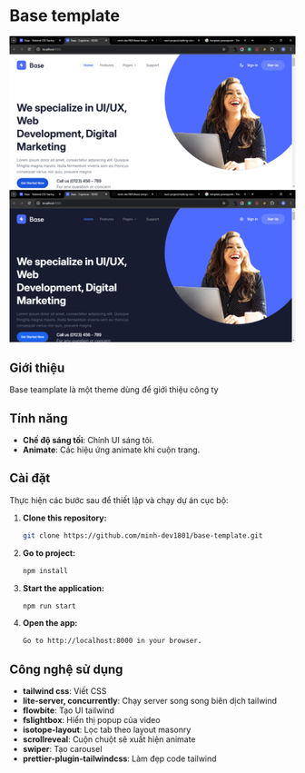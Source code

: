 # Base template

![Demo header](/src/images/demo1.PNG)
![Demo footer](/src/images/demo2.PNG)

## Giới thiệu

Base teamplate là một theme dùng để giới thiệu công ty

## Tính năng

- **Chế độ sáng tối**: Chính UI sáng tôi.
- **Animate**: Các hiệu ứng animate khi cuộn trang.

## Cài đặt

Thực hiện các bước sau để thiết lập và chạy dự án cục bộ:

1. **Clone this repository:**

   ```bash
   git clone https://github.com/minh-dev1801/base-template.git

   ```

2. **Go to project:**

   ```bash
   npm install

   ```

3. **Start the application:**

   ```bash
   npm run start

   ```

4. **Open the app:**
   ```bash
   Go to http://localhost:8000 in your browser.
   ```

## Công nghệ sử dụng

- **tailwind css**: Viết CSS
- **lite-server, concurrently**: Chạy server song song biên dịch tailwind
- **flowbite**: Tạo UI tailwind
- **fslightbox**: Hiển thị popup của video
- **isotope-layout**: Lọc tab theo layout masonry
- **scrollreveal**: Cuộn chuột sẽ xuất hiện animate
- **swiper**: Tạo carousel
- **prettier-plugin-tailwindcss**: Làm đẹp code tailwind
